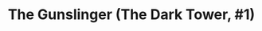 ---
layout: book
title: "The Gunslinger (The Dark Tower, #1)"
author_first_name: "Stephen King"
author_last_name: "King"
cover_url: "/assets/images/book-cover-placeholder.jpg"
year: 2024
---
